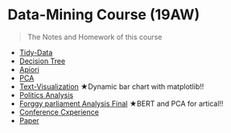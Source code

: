# Data-Mining Course (19AW)
> The Notes and Homework of this course

* [Tidy-Data](./tidy-data/Tidy-data.ipynb)
* [Decision Tree](./decision-tree/d-tree%20NBA.ipynb)
* [Apiori](./Apiori/Apiori.ipynb)
* [PCA](./PCA/PCA.ipynb)
* [Text-Visualization](./text-visulization/text-visualization.ipynb)    ★Dynamic bar chart with matplotlib!!
* [Politics Analysis](./Politics%20Analysis/Politics%20Analasis.ipynb)
* [Forggy parliament Analysis Final](./Politics%20Analysis/Politics%20Analasis.ipynb) ★BERT and PCA for artical!!
* [Conference Cxperience](./MD.pdf)
* [Paper](./論文報告attention.pdf)
